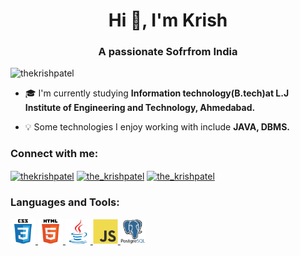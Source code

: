 <h1 align="center">Hi 👋, I'm Krish</h1>
<h3 align="center">A passionate Sofrfrom India</h3>

<p align="left"> <img src="https://komarev.com/ghpvc/?username=thekrishpatel&label=Profile%20views&color=0e75b6&style=flat" alt="thekrishpatel" /> </p>

- 🎓 I'm currently studying **Information technology(B.tech)at L.J Institute of Engineering and Technology, Ahmedabad.**

- 💡 Some technologies I enjoy working with include **JAVA, DBMS.**

<h3 align="left">Connect with me:</h3>
<p align="left">
<a href="https://linkedin.com/in/thekrishpatel" target="blank"><img align="center" src="https://raw.githubusercontent.com/rahuldkjain/github-profile-readme-generator/master/src/images/icons/Social/linked-in-alt.svg" alt="thekrishpatel" height="30" width="40" /></a>
<a href="https://instagram.com/the_krishpatel" target="blank"><img align="center" src="https://raw.githubusercontent.com/rahuldkjain/github-profile-readme-generator/master/src/images/icons/Social/instagram.svg" alt="the_krishpatel" height="30" width="40" /></a>
<a href="https://www.leetcode.com/the_krishpatel" target="blank"><img align="center" src="https://raw.githubusercontent.com/rahuldkjain/github-profile-readme-generator/master/src/images/icons/Social/leet-code.svg" alt="the_krishpatel" height="30" width="40" /></a>
</p>

<h3 align="left">Languages and Tools:</h3>
<p align="left"> <a href="https://www.w3schools.com/css/" target="_blank" rel="noreferrer"> <img src="https://raw.githubusercontent.com/devicons/devicon/master/icons/css3/css3-original-wordmark.svg" alt="css3" width="40" height="40"/> </a> <a href="https://www.w3.org/html/" target="_blank" rel="noreferrer"> <img src="https://raw.githubusercontent.com/devicons/devicon/master/icons/html5/html5-original-wordmark.svg" alt="html5" width="40" height="40"/> </a> <a href="https://www.java.com" target="_blank" rel="noreferrer"> <img src="https://raw.githubusercontent.com/devicons/devicon/master/icons/java/java-original.svg" alt="java" width="40" height="40"/> </a> <a href="https://developer.mozilla.org/en-US/docs/Web/JavaScript" target="_blank" rel="noreferrer"> <img src="https://raw.githubusercontent.com/devicons/devicon/master/icons/javascript/javascript-original.svg" alt="javascript" width="40" height="40"/> </a> <a href="https://www.postgresql.org" target="_blank" rel="noreferrer"> <img src="https://raw.githubusercontent.com/devicons/devicon/master/icons/postgresql/postgresql-original-wordmark.svg" alt="postgresql" width="40" height="40"/> </a> </p>
